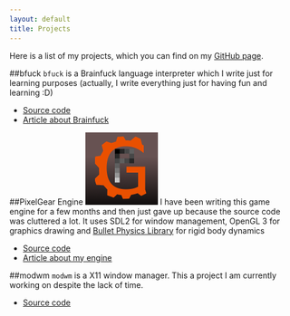 ```yaml
---
layout: default
title: Projects
---
```

Here is a list of my projects, which you can find on my [GitHub page](https:/github.com/RostakaGmfun).

##bfuck
`bfuck` is a Brainfuck language interpreter which I write just for learning purposes 
(actually, I write everything just for having fun and learning :D)

* [Source code](https://github.com/RostakaGmfun/bfuck)
* [Article about Brainfuck](http://rostakagmfun.github.io/brainfuck-programming.html)

##PixelGear Engine
![pxg-logo](/public/pxg-logo.png)
I have been writing this game engine for a few months and then
just gave up because the source code was cluttered a lot.
It uses SDL2 for window management, OpenGL 3 for graphics drawing 
and [Bullet Physics Library](http://bulletphysics.org/) for rigid body dynamics

* [Source code](https://github.com/RostakaGmfun/PixelGearEngine)
* [Article about my engine](http://rostakagmfun.github.io/pxg-engine-design.html)

##modwm
`modwm` is a X11 window manager. This a project I am currently working on despite the lack of time.

* [Source code](https://github.com/RostakaGmfun/modwm)

